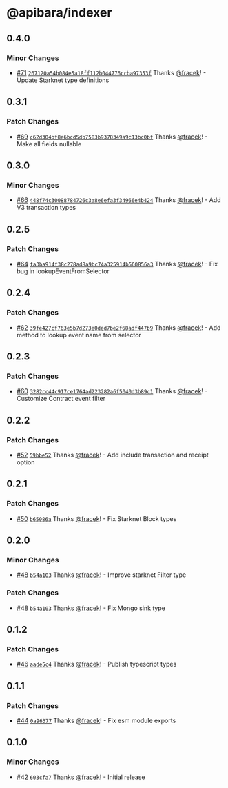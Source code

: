 # @apibara/indexer

## 0.4.0

### Minor Changes

- [#71](https://github.com/apibara/typescript-sdk/pull/71) [`267120a54b084e5a18ff112b044776ccba97353f`](https://github.com/apibara/typescript-sdk/commit/267120a54b084e5a18ff112b044776ccba97353f) Thanks [@fracek](https://github.com/fracek)! - Update Starknet type definitions

## 0.3.1

### Patch Changes

- [#69](https://github.com/apibara/typescript-sdk/pull/69) [`c62d304bf8e6bcd5db7583b9378349a9c13bc0bf`](https://github.com/apibara/typescript-sdk/commit/c62d304bf8e6bcd5db7583b9378349a9c13bc0bf) Thanks [@fracek](https://github.com/fracek)! - Make all fields nullable

## 0.3.0

### Minor Changes

- [#66](https://github.com/apibara/typescript-sdk/pull/66) [`448f74c30088784726c3a8e6efa3f34966e4b424`](https://github.com/apibara/typescript-sdk/commit/448f74c30088784726c3a8e6efa3f34966e4b424) Thanks [@fracek](https://github.com/fracek)! - Add V3 transaction types

## 0.2.5

### Patch Changes

- [#64](https://github.com/apibara/typescript-sdk/pull/64) [`fa3ba914f38c278ad8a9bc74a325914b560856a3`](https://github.com/apibara/typescript-sdk/commit/fa3ba914f38c278ad8a9bc74a325914b560856a3) Thanks [@fracek](https://github.com/fracek)! - Fix bug in lookupEventFromSelector

## 0.2.4

### Patch Changes

- [#62](https://github.com/apibara/typescript-sdk/pull/62) [`39fe427cf763e5b7d273e0ded7be2f68adf447b9`](https://github.com/apibara/typescript-sdk/commit/39fe427cf763e5b7d273e0ded7be2f68adf447b9) Thanks [@fracek](https://github.com/fracek)! - Add method to lookup event name from selector

## 0.2.3

### Patch Changes

- [#60](https://github.com/apibara/typescript-sdk/pull/60) [`3282cc44c917ce1764ad223282a6f5040d3b89c1`](https://github.com/apibara/typescript-sdk/commit/3282cc44c917ce1764ad223282a6f5040d3b89c1) Thanks [@fracek](https://github.com/fracek)! - Customize Contract event filter

## 0.2.2

### Patch Changes

- [#52](https://github.com/apibara/typescript-sdk/pull/52) [`59bbe52`](https://github.com/apibara/typescript-sdk/commit/59bbe526c1fd2c7d7315a50df02c061f1d87f770) Thanks [@fracek](https://github.com/fracek)! - Add include transaction and receipt option

## 0.2.1

### Patch Changes

- [#50](https://github.com/apibara/typescript-sdk/pull/50) [`b65086a`](https://github.com/apibara/typescript-sdk/commit/b65086a3663d40a9c27bae1e5fb7fc0cad79581f) Thanks [@fracek](https://github.com/fracek)! - Fix Starknet Block types

## 0.2.0

### Minor Changes

- [#48](https://github.com/apibara/typescript-sdk/pull/48) [`b54a103`](https://github.com/apibara/typescript-sdk/commit/b54a103321752dccc7aba5988a2dc598b8d7dfc8) Thanks [@fracek](https://github.com/fracek)! - Improve starknet Filter type

### Patch Changes

- [#48](https://github.com/apibara/typescript-sdk/pull/48) [`b54a103`](https://github.com/apibara/typescript-sdk/commit/b54a103321752dccc7aba5988a2dc598b8d7dfc8) Thanks [@fracek](https://github.com/fracek)! - Fix Mongo sink type

## 0.1.2

### Patch Changes

- [#46](https://github.com/apibara/typescript-sdk/pull/46) [`aade5c4`](https://github.com/apibara/typescript-sdk/commit/aade5c46da8daec2e3aa7749a5a7d083cca25867) Thanks [@fracek](https://github.com/fracek)! - Publish typescript types

## 0.1.1

### Patch Changes

- [#44](https://github.com/apibara/typescript-sdk/pull/44) [`0a96377`](https://github.com/apibara/typescript-sdk/commit/0a963770459c71d21a84d56dbb9e74f4beaa7349) Thanks [@fracek](https://github.com/fracek)! - Fix esm module exports

## 0.1.0

### Minor Changes

- [#42](https://github.com/apibara/typescript-sdk/pull/42) [`603cfa7`](https://github.com/apibara/typescript-sdk/commit/603cfa72bac2c3bc0de54a3fc046555f7165ae56) Thanks [@fracek](https://github.com/fracek)! - Initial release
